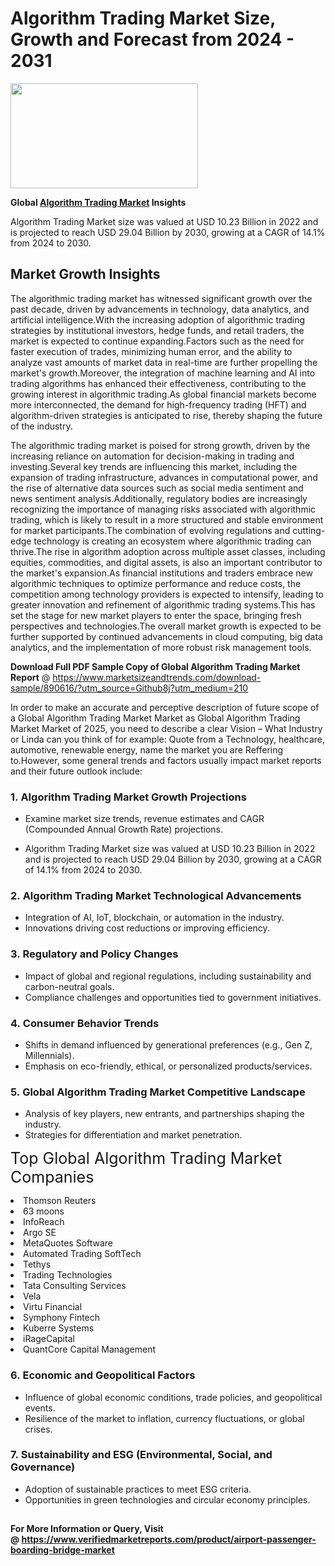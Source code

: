 <H1>Algorithm Trading Market Size, Growth and Forecast from 2024 - 2031</H1><img class="aligncenter size-medium wp-image-584254" src="https://thirdeyenews.in/wp-content/uploads/2024/09/Global-Market-Research-300x168.jpeg" alt="" width="300" height="168" /><p><strong>Global&nbsp;<a href="https://www.marketsizeandtrends.com/download-sample/890616/?utm_source=Github8j?utm_medium=210">Algorithm Trading Market</a> Insights</strong></p><p>Algorithm Trading Market size was valued at USD 10.23 Billion in 2022 and is projected to reach USD 29.04 Billion by 2030, growing at a CAGR of 14.1% from 2024 to 2030.</p><p><h2>Market Growth Insights</h2> <p>The algorithmic trading market has witnessed significant growth over the past decade, driven by advancements in technology, data analytics, and artificial intelligence.With the increasing adoption of algorithmic trading strategies by institutional investors, hedge funds, and retail traders, the market is expected to continue expanding.Factors such as the need for faster execution of trades, minimizing human error, and the ability to analyze vast amounts of market data in real-time are further propelling the market's growth.Moreover, the integration of machine learning and AI into trading algorithms has enhanced their effectiveness, contributing to the growing interest in algorithmic trading.As global financial markets become more interconnected, the demand for high-frequency trading (HFT) and algorithm-driven strategies is anticipated to rise, thereby shaping the future of the industry.</p> <p>The algorithmic trading market is poised for strong growth, driven by the increasing reliance on automation for decision-making in trading and investing.Several key trends are influencing this market, including the expansion of trading infrastructure, advances in computational power, and the rise of alternative data sources such as social media sentiment and news sentiment analysis.Additionally, regulatory bodies are increasingly recognizing the importance of managing risks associated with algorithmic trading, which is likely to result in a more structured and stable environment for market participants.The combination of evolving regulations and cutting-edge technology is creating an ecosystem where algorithmic trading can thrive.The rise in algorithm adoption across multiple asset classes, including equities, commodities, and digital assets, is also an important contributor to the market's expansion.As financial institutions and traders embrace new algorithmic techniques to optimize performance and reduce costs, the competition among technology providers is expected to intensify, leading to greater innovation and refinement of algorithmic trading systems.This has set the stage for new market players to enter the space, bringing fresh perspectives and technologies.The overall market growth is expected to be further supported by continued advancements in cloud computing, big data analytics, and the implementation of more robust risk management tools.<p><span class=""><strong>Download Full PDF Sample Copy of Global Algorithm Trading Market Report</strong> @ <a href="https://www.marketsizeandtrends.com/download-sample/890616/?utm_source=Github8j?utm_medium=210" target="_blank">https://www.marketsizeandtrends.com/download-sample/890616/?utm_source=Github8j?utm_medium=210</a></span></p><p>In order to make an accurate and perceptive description of future scope of a Global&nbsp;Algorithm Trading Market Market as Global&nbsp;Algorithm Trading Market Market of 2025, you need to describe a clear Vision &ndash; What Industry or Linda can you think of for example: Quote from a Technology, healthcare, automotive, renewable energy, name the market you are Reffering to.However, some general trends and factors usually impact market reports and their future outlook include:</p><h3>1.&nbsp;<strong>Algorithm Trading Market Growth Projections</strong></h3><ul><li>Examine market size trends, revenue estimates and CAGR (Compounded Annual Growth Rate) projections.</li><li><p>Algorithm Trading Market size was valued at USD 10.23 Billion in 2022 and is projected to reach USD 29.04 Billion by 2030, growing at a CAGR of 14.1% from 2024 to 2030.</p></li></ul><h3>2.&nbsp;<strong>Algorithm Trading Market Technological Advancements</strong></h3><ul><li>Integration of AI, IoT, blockchain, or automation in the industry.</li><li>Innovations driving cost reductions or improving efficiency.</li></ul><h3>3.&nbsp;<strong>Regulatory and Policy Changes</strong></h3><ul><li>Impact of global and regional regulations, including sustainability and carbon-neutral goals.</li><li>Compliance challenges and opportunities tied to government initiatives.</li></ul><h3>4.&nbsp;<strong>Consumer Behavior Trends</strong></h3><ul><li>Shifts in demand influenced by generational preferences (e.g., Gen Z, Millennials).</li><li>Emphasis on eco-friendly, ethical, or personalized products/services.</li></ul><h3>5.&nbsp;<strong>Global Algorithm Trading Market Competitive Landscape</strong></h3><ul><li>Analysis of key players, new entrants, and partnerships shaping the industry.</li><li>Strategies for differentiation and market penetration.</li></ul><p data-pm-slice="1 1 []"><span style="color: inherit; font-family: inherit; font-size: 25px;">Top Global Algorithm Trading Market Companies</span></p><div class="" data-test-id=""><p><li>Thomson Reuters</li><li> 63 moons</li><li> InfoReach</li><li> Argo SE</li><li> MetaQuotes Software</li><li> Automated Trading SoftTech</li><li> Tethys</li><li> Trading Technologies</li><li> Tata Consulting Services</li><li> Vela</li><li> Virtu Financial</li><li> Symphony Fintech</li><li> Kuberre Systems</li><li> iRageCapital</li><li> QuantCore Capital Management</li></p></div><h3>6.&nbsp;<strong>Economic and Geopolitical Factors</strong></h3><ul><li>Influence of global economic conditions, trade policies, and geopolitical events.</li><li>Resilience of the market to inflation, currency fluctuations, or global crises.</li></ul><h3>7.&nbsp;<strong>Sustainability and ESG (Environmental, Social, and Governance)</strong></h3><ul><li>Adoption of sustainable practices to meet ESG criteria.</li><li>Opportunities in green technologies and circular economy principles.</li></ul><h2><strong style="font-size: 14px;">For More Information or Query, Visit @&nbsp;</strong><a style="background-color: #ffffff; font-size: 14px;" href="https://www.marketsizeandtrends.com/report/algorithm-trading-market-/" target="_blank">https://www.verifiedmarketreports.com/product/airport-passenger-boarding-bridge-market</a></h2>